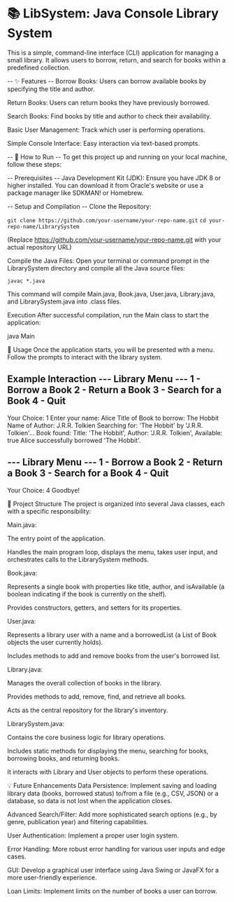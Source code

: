 # 📚 LibSystem: Java Console Library System
This is a simple, command-line interface (CLI) application for managing a small library. It allows users to borrow, return, and search for books within a predefined collection.

-- ✨ Features --
Borrow Books: Users can borrow available books by specifying the title and author.

Return Books: Users can return books they have previously borrowed.

Search Books: Find books by title and author to check their availability.

Basic User Management: Track which user is performing operations.

Simple Console Interface: Easy interaction via text-based prompts.

-- 🚀 How to Run --
To get this project up and running on your local machine, follow these steps:

-- Prerequisites -- 
Java Development Kit (JDK): Ensure you have JDK 8 or higher installed. You can download it from Oracle's website or use a package manager like SDKMAN! or Homebrew.

-- Setup and Compilation --
Clone the Repository:

```git clone https://github.com/your-username/your-repo-name.git```
```cd your-repo-name/LibrarySystem```

(Replace https://github.com/your-username/your-repo-name.git with your actual repository URL)

Compile the Java Files:
Open your terminal or command prompt in the LibrarySystem directory and compile all the Java source files:

```javac *.java```

This command will compile Main.java, Book.java, User.java, Library.java, and LibrarySystem.java into .class files.

Execution
After successful compilation, run the Main class to start the application:

java Main

📖 Usage
Once the application starts, you will be presented with a menu. Follow the prompts to interact with the library system.

Example Interaction
--- Library Menu ---
1 - Borrow a Book
2 - Return a Book
3 - Search for a Book
4 - Quit
--------------------
Your Choice: 1
Enter your name: Alice
Title of Book to borrow: The Hobbit
Name of Author: J.R.R. Tolkien
Searching for: 'The Hobbit' by 'J.R.R. Tolkien'...
Book found: Title: 'The Hobbit', Author: 'J.R.R. Tolkien', Available: true
Alice successfully borrowed 'The Hobbit'.

--- Library Menu ---
1 - Borrow a Book
2 - Return a Book
3 - Search for a Book
4 - Quit
--------------------
Your Choice: 4
Goodbye!

📂 Project Structure
The project is organized into several Java classes, each with a specific responsibility:

Main.java:

The entry point of the application.

Handles the main program loop, displays the menu, takes user input, and orchestrates calls to the LibrarySystem methods.

Book.java:

Represents a single book with properties like title, author, and isAvailable (a boolean indicating if the book is currently on the shelf).

Provides constructors, getters, and setters for its properties.

User.java:

Represents a library user with a name and a borrowedList (a List of Book objects the user currently holds).

Includes methods to add and remove books from the user's borrowed list.

Library.java:

Manages the overall collection of books in the library.

Provides methods to add, remove, find, and retrieve all books.

Acts as the central repository for the library's inventory.

LibrarySystem.java:

Contains the core business logic for library operations.

Includes static methods for displaying the menu, searching for books, borrowing books, and returning books.

It interacts with Library and User objects to perform these operations.

💡 Future Enhancements
Data Persistence: Implement saving and loading library data (books, borrowed status) to/from a file (e.g., CSV, JSON) or a database, so data is not lost when the application closes.

Advanced Search/Filter: Add more sophisticated search options (e.g., by genre, publication year) and filtering capabilities.

User Authentication: Implement a proper user login system.

Error Handling: More robust error handling for various user inputs and edge cases.

GUI: Develop a graphical user interface using Java Swing or JavaFX for a more user-friendly experience.

Loan Limits: Implement limits on the number of books a user can borrow.
